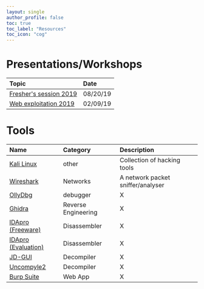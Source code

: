```yaml
---
layout: single
author_profile: false
toc: true
toc_label: "Resources"
toc_icon: "cog"
---
```

# Presentations/Workshops
| Topic  | Date | 
|:-----------------|:----------|
| [Fresher's session 2019](https://drive.google.com/open?id=1EjH3fUwpRcj9CamOM_03YdpY5_DNAvSS) |  08/20/19 |
| [Web exploitation 2019](https://drive.google.com/file/d/18t87wjQnJvos3y3Aq0zj9XNUVgfcFknQ/view?usp=sharing) | 02/09/19 |



# Tools
| Name  | Category | Description |
|:------|:---------|:------------|
| [Kali Linux](https://www.kali.org/) | other |Collection of hacking tools |
| [Wireshark](https://www.wireshark.org/) | Networks|A network packet sniffer/analyser |
| [OllyDbg](http://www.ollydbg.de/) | debugger | X |
| [Ghidra](https://ghidra-sre.org/ ) | Reverse Engineering | X |
| [IDApro (Freeware)](https://www.hex-rays.com/products/ida/support/download_freeware.shtml) |Disassembler| X |
| [IDApro (Evaluation)](https://out7.hex-rays.com/demo/request) |Disassembler| X |
| [JD-GUI](http://java-decompiler.github.io/) |Decompiler| X |
| [Uncompyle2](https://github.com/Mysterie/uncompyle2) |Decompiler| X |
| [Burp Suite](https://portswigger.net/burp) |Web App| X |
